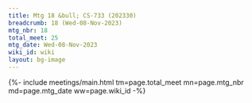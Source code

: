 ```yaml
---
title: Mtg 18 &bull; CS-733 (202330)
breadcrumb: 18 (Wed-08-Nov-2023)
mtg_nbr: 18
total_meet: 25
mtg_date: Wed-08-Nov-2023
wiki_id: wiki
layout: bg-image
---
```


{%- include meetings/main.html
    tm=page.total_meet
    mn=page.mtg_nbr
    md=page.mtg_date
    ww=page.wiki_id
-%}
